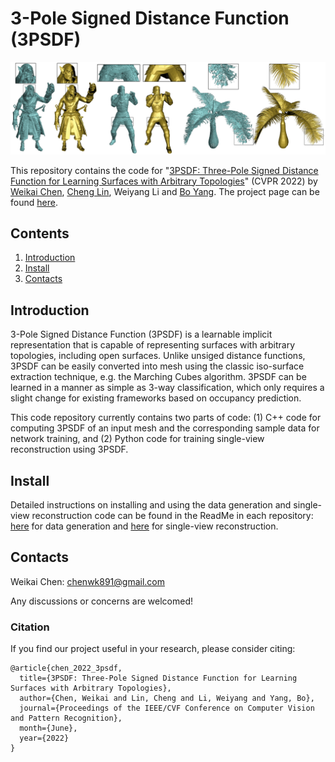 # 3-Pole Signed Distance Function (3PSDF)
 
![alt text](https://github.com/chenweikai/3PSDF/blob/main/images/3psdf_teaser.png?raw=true)

This repository contains the code for "[3PSDF: Three-Pole Signed Distance Function for Learning Surfaces with Arbitrary Topologies](https://arxiv.org/abs/2205.15572)" (CVPR 2022) by [Weikai Chen](http://chenweikai.github.io/), [Cheng Lin](https://clinplayer.github.io/), Weiyang Li and [Bo Yang](https://sites.google.com/site/boyanghome/home). The project page can be found [here](http://chenweikai.github.io/projects/proj_cvpr22_3psdf.html).


## Contents

1. [Introduction](#introduction)
2. [Install](#install)
3. [Contacts](#contacts)

## Introduction

3-Pole Signed Distance Function (3PSDF) is a learnable implicit representation that is capable of representing surfaces with arbitrary topologies, including open surfaces. Unlike unsiged distance functions, 3PSDF can be easily converted into mesh using the classic iso-surface extraction technique, e.g. the Marching Cubes algorithm. 3PSDF can be learned in a manner as simple as 3-way classification, which only requires a slight change for existing frameworks based on occupancy prediction. 

This code repository currently contains two parts of code: (1) C++ code for computing 3PSDF of an input mesh and the corresponding sample data for network training, and (2) Python code for training single-view reconstruction using 3PSDF.

## Install

Detailed instructions on installing and using the data generation and single-view reconstruction code can be found in the ReadMe in each repository:  [here](https://github.com/chenweikai/3PSDF/tree/main/data_generation) for data generation and  [here](https://github.com/chenweikai/3PSDF/tree/main/single_view_recon) for single-view reconstruction. 

## Contacts

Weikai Chen: <chenwk891@gmail.com>

Any discussions or concerns are welcomed!

### Citation

If you find our project useful in your research, please consider citing:

```
@article{chen_2022_3psdf,
  title={3PSDF: Three-Pole Signed Distance Function for Learning Surfaces with Arbitrary Topologies},
  author={Chen, Weikai and Lin, Cheng and Li, Weiyang and Yang, Bo},
  journal={Proceedings of the IEEE/CVF Conference on Computer Vision and Pattern Recognition},
  month={June},
  year={2022}
}
```
